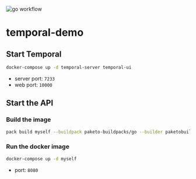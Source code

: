 ![go workflow](https://github.com/garbage-collector/temporal-demo/actions/workflows/go.yml/badge.svg)

# temporal-demo

## Start Temporal

```bash
docker-compose up -d temporal-server temporal-ui
```

- server port: `7233`
- web port: `10000`

## Start the API

### Build the image

```bash
pack build myself --buildpack paketo-buildpacks/go --builder paketobuildpacks/builder-jammy-tiny
```

### Run the docker image

```bash
docker-compose up -d myself
```

- port: `8080`
